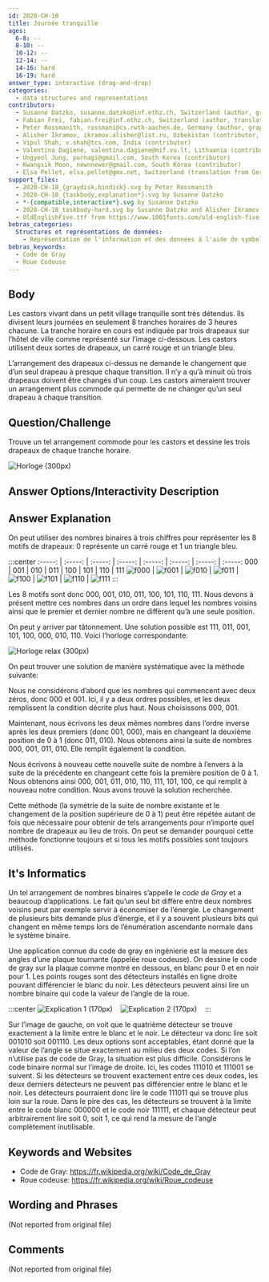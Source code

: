 ```yaml
---
id: 2020-CH-18
title: Journée tranquille
ages:
  6-8: --
  8-10: --
  10-12: --
  12-14: --
  14-16: hard
  16-19: hard
answer_type: interactive (drag-and-drop)
categories:
  - data structures and representations
contributors:
  - Susanne Datzko, susanne.datzko@inf.ethz.ch, Switzerland (author, graphics)
  - Fabian Frei, fabian.frei@inf.ethz.ch, Switzerland (author, translation from English into German)
  - Peter Rossmanith, rossmani@cs.rwth-aachen.de, Germany (author, graphics)
  - Alisher Ikramov, ikramov.alisher@list.ru, Uzbekistan (contributor, graphics)
  - Vipul Shah, v.shah@tcs.com, India (contributor)
  - Valentina Dagienė, valentina.dagiene@mif.vu.lt, Lithuania (contributor)
  - Ungyeol Jung, purnagi@gmail.com, South Korea (contributor)
  - Kwangsik Moon, newnnewer@gmail.com, South Korea (contributor)
  - Elsa Pellet, elsa.pellet@gmx.net, Switzerland (translation from German into French)
support_files:
  - 2020-CH-18_{graydisk,bindisk}.svg by Peter Rossmanith
  - 2020-CH-18_{taskbody,explanation*}.svg by Susanne Datzko
  - *-{compatible,interactive*}.svg by Susanne Datzko
  - 2020-CH-18_taskbody-hard.svg by Susanne Datzko and Alisher Ikramov
  - OldEnglishFive.ttf from https://www.1001fonts.com/old-english-five-font.html (1001Fonts Free For Commercial Use License)
bebras_categories:
  Structures et représentations de données:
    - Représentation de l'information et des données à l'aide de symboles
bebras_keywords:
  - Code de Gray
  - Roue Codeuse
---
```



## Body

Les castors vivant dans un petit village tranquille sont très détendus. Ils divisent leurs journées en seulement 8 tranches horaires de 3 heures chacune. La tranche horaire en cours est indiquée par trois drapeaux sur l’hôtel de ville comme représenté sur l’image ci-dessous. Les castors utilisent deux sortes de drapeaux, un carré rouge et un triangle bleu.

L’arrangement des drapeaux ci-dessus ne demande le changement que d’un seul drapeau à presque chaque transition. Il n’y a qu’à minuit où trois drapeaux doivent être changés d’un coup. Les castors aimeraient trouver un arrangement plus commode qui permette de ne changer qu’un seul drapeau à chaque transition.


## Question/Challenge

Trouve un tel arrangement commode pour les castors et dessine les trois drapeaux de chaque tranche horaire.

![](graphics/2020-CH-18_taskbody-compatible.svg "Horloge (300px)")


## Answer Options/Interactivity Description

<!-- empty -->


## Answer Explanation

On peut utiliser des nombres binaires à trois chiffres pour représenter les 8 motifs de drapeaux: 0 représente un carré rouge et 1 un triangle bleu.

:::center
:-----: | :-----: | :-----: | :-----: | :-----: | :-----: | :-----: | :-----:
  000   |   001   |   010   |   011   |   100   |   101   |   110   |   111
![f000] | ![f001] | ![f010] | ![f011] | ![f100] | ![f101] | ![f110] | ![f111]
:::

[f000]: graphics/2020-CH-18_explanation000.svg "Représentation 000 (50px)"
[f001]: graphics/2020-CH-18_explanation001.svg "Représentation 001 (50px)"
[f010]: graphics/2020-CH-18_explanation010.svg "Représentation 010 (50px)"
[f011]: graphics/2020-CH-18_explanation011.svg "Représentation 011 (50px)"
[f100]: graphics/2020-CH-18_explanation100.svg "Représentation 100 (50px)"
[f101]: graphics/2020-CH-18_explanation101.svg "Représentation 101 (50px)"
[f110]: graphics/2020-CH-18_explanation110.svg "Représentation 110 (50px)"
[f111]: graphics/2020-CH-18_explanation111.svg "Représentation 111 (50px)"

Les 8 motifs sont donc 000, 001, 010, 011, 100, 101, 110, 111. Nous devons à présent mettre ces nombres dans un ordre dans lequel les nombres voisins ainsi que le premier et dernier nombre ne diffèrent qu’à une seule position.

On peut y arriver par tâtonnement. Une solution possible est 111, 011, 001, 101, 100, 000, 010, 110. Voici l’horloge correspondante:

![](graphics/2020-CH-18_explanation-compatible.svg "Horloge relax (300px)")

On peut trouver une solution de manière systématique avec la méthode suivante:

Nous ne considérons d’abord que les nombres qui commencent avec deux zéros, donc 000 et 001. Ici, il y a deux ordres possibles, et les deux remplissent la condition décrite plus haut. Nous choisissons 000, 001.

Maintenant, nous écrivons les deux mêmes nombres dans l’ordre inverse après les deux premiers (donc 001, 000), mais en changeant la deuxième position de 0 à 1 (donc 011, 010). Nous obtenons ainsi la suite de nombres 000, 001, 011, 010. Elle remplit également la condition.

Nous écrivons à nouveau cette nouvelle suite de nombre à l’envers à la suite de la précédente en changeant cette fois la première position de 0 à 1. Nous obtenons ainsi 000, 001, 011, 010, 110, 111, 101, 100, ce qui remplit à nouveau notre condition. Nous avons trouvé la solution recherchée.

Cette méthode (la symétrie de la suite de nombre existante et le changement de la position supérieure de 0 à 1) peut être répétée autant de fois que nécessaire pour obtenir de tels arrangements pour n’importe quel nombre de drapeaux au lieu de trois. On peut se demander pourquoi cette méthode fonctionne toujours et si tous les motifs possibles sont toujours utilisés.


## It's Informatics

Un tel arrangement de nombres binaires s’appelle le _code de Gray_ et a beaucoup d’applications. Le fait qu’un seul bit diffère entre deux nombres voisins peut par exemple servir à économiser de l’énergie. Le changement de plusieurs bits demande plus d’énergie, et il y a souvent plusieurs bits qui changent en même temps lors de l’énumération ascendante normale dans le système binaire.

Une application connue du code de gray en ingénierie est la mesure des angles d’une plaque tournante (appelée roue codeuse). On dessine le code de gray sur la plaque comme montré en dessous, en blanc pour 0 et en noir pour 1. Les points rouges sont des détecteurs installés en ligne droite pouvant différencier le blanc du noir. Les détecteurs peuvent ainsi lire un nombre binaire qui code la valeur de l’angle de la roue.
  
:::center
![](graphics/2020-CH-18_graydisk-compatible.svg "Explication 1 (170px)")   
![](graphics/2020-CH-18_bindisk-compatible.svg  "Explication 2 (170px)")   
:::

Sur l’image de gauche, on voit que le quatrième détecteur se trouve exactement à la limite entre le blanc et le noir. Le détecteur va donc lire soit 001010 soit 001110. Les deux options sont acceptables, étant donné que la valeur de l’angle se situe exactement au milieu des deux codes. Si l’on n’utilise pas de code de Gray, la situation est plus difficile. Considérons le code binaire normal sur l’image de droite. Ici, les codes 111010 et 111001 se suivent. Si les détecteurs se trouvent exactement entre ces deux codes, les deux derniers détecteurs ne peuvent pas différencier entre le blanc et le noir. Les détecteurs pourraient donc lire le code 111011 qui se trouve plus loin sur la roue. Dans le pire des cas, les détecteurs se trouvent à la limite entre le code blanc 000000 et le code noir 111111, et chaque détecteur peut arbitrairement lire soit 0, soit 1, ce qui rend la mesure de l’angle complètement inutilisable.


## Keywords and Websites

 - Code de Gray: https://fr.wikipedia.org/wiki/Code_de_Gray
 - Roue codeuse: https://fr.wikipedia.org/wiki/Roue_codeuse


## Wording and Phrases

(Not reported from original file)


## Comments

(Not reported from original file)
